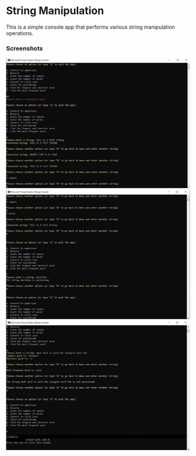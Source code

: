 # String Manipulation

This is a simple console app that performs various string manipulation operations. 

### Screenshots

![](./images/screenshot-1.jpg)
![](./images/screenshot-2.jpg)
![](./images/screenshot-3.jpg)
